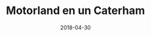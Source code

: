 ---
layout: post
category: day-by-day
date: 2018-04-30
title: Motorland en un Caterham
image:
  thumbnail: /images/blog/thumbnails/2018-04-30-motorland-en-un-caterham.jpg
  path: /images/blog/2018-04-30-motorland-en-un-caterham.jpg
---